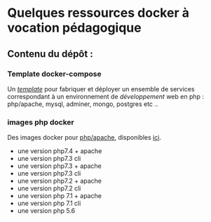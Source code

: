 # Quelques ressources docker à vocation pédagogique

## Contenu du dépôt :

### Template docker-compose
Un [*template*](boilerplate/?fileviewer=file-view-default ) pour fabriquer et déployer
un ensemble de services correspondant à un environnement de *développement* web en php : php/apache, mysql, adminer, mongo, postgres etc ..

### images php docker
Des images docker pour [php/apache](php), disponibles [ici](https://hub.docker.com/r/canals/php/).

+ une version php7.4 + apache
+ une version php7.3 cli
+ une version php7.3 + apache
+ une version php7.3 cli
+ une version php7.2 + apache
+ une version php7.2 cli
+ une version php 7.1 + apache
+ une version php 7.1 cli
+ une version php 5.6